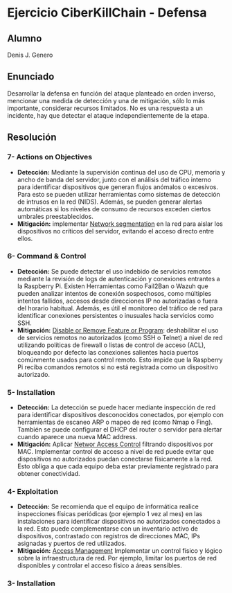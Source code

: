 # Ejercicio CiberKillChain - Defensa

## Alumno

Denis J. Genero

## Enunciado

Desarrollar la defensa en función del ataque planteado en orden inverso, mencionar una medida de detección y una de mitigación, sólo lo más importante, considerar recursos limitados. No es una respuesta a un incidente, hay que detectar el ataque independientemente de la etapa.


## Resolución

### 7- Actions on Objectives
- **Detección:** Mediante la supervisión continua del uso de CPU, memoria y ancho de banda del servidor, junto con el análisis del tráfico interno para identificar dispositivos que generan flujos anómalos o excesivos. Para esto se pueden utilizar herramientas como sistemas de detección de intrusos en la red (NIDS). Además, se pueden generar alertas automáticas si los niveles de consumo de recursos exceden ciertos umbrales preestablecidos.
- **Mitigación:** implementar [Network segmentation](https://attack.mitre.org/mitigations/M1030/) en la red para aislar los dispositivos no críticos del servidor, evitando el acceso directo entre ellos.

### 6- Command & Control
- **Detección:** Se puede detectar el uso indebido de servicios remotos mediante la revisión de logs de autenticación y conexiones entrantes a la Raspberry Pi. Existen Herramientas como Fail2Ban o Wazuh que pueden analizar intentos de conexión sospechosos, como múltiples intentos fallidos, accesos desde direcciones IP no autorizadas o fuera del horario habitual. Además, es útil el monitoreo del tráfico de red para identificar conexiones persistentes o inusuales hacia servicios como SSH.
- **Mitigación:** [Disable or Remove Feature or Program](https://attack.mitre.org/mitigations/M1042/): deshabilitar el uso de servicios remotos no autorizados (como SSH o Telnet) a nivel de red utilizando políticas de firewall o listas de control de acceso (ACL), bloqueando por defecto las conexiones salientes hacia puertos comúnmente usados para control remoto. Esto impide que la Raspberry Pi reciba comandos remotos si no está registrada como un dispositivo autorizado.

### 5- Installation
- **Detección:** La detección se puede hacer mediante inspección de red para identificar dispositivos desconocidos conectados, por ejemplo con herramientas de escaneo ARP o mapeo de red (como Nmap o Fing). También se puede configurar el DHCP del router o servidor para alertar cuando aparece una nueva MAC address.
- **Mitigación:**  Aplicar [Networ Access Control](https://attack.mitre.org/mitigations/M1037/) filtrando dispositivos por MAC. Implementar control de acceso a nivel de red puede evitar que dispositivos no autorizados puedan conectarse físicamente a la red. Esto obliga a que cada equipo deba estar previamente registrado para obtener conectividad.

### 4- Exploitation
- **Detección:** Se recomienda que el equipo de informática realice inspecciones físicas periódicas (por ejemplo 1 vez al mes) en las instalaciones para identificar dispositivos no autorizados conectados a la red. Esto puede complementarse con un inventario activo de dispositivos, contrastado con registros de direcciones MAC, IPs asignadas y puertos de red utilizados.
- **Mitigación:** [Access Management](https://attack.mitre.org/mitigations/M0807/) Implementar un control físico y lógico sobre la infraestructura de red. Por ejemplo, limitar los puertos de red disponibles y controlar el acceso físico a áreas sensibles.

### 3- Installation